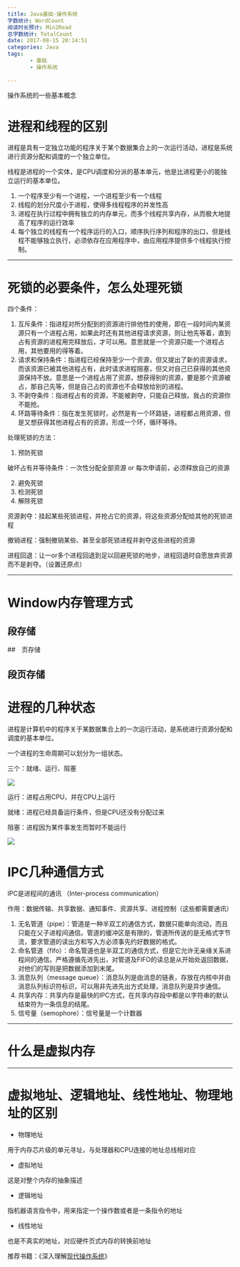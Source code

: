 ```yaml
---
title: Java基础-操作系统
字数统计: WordCount
阅读时长预计: Min2Read
总字数统计: TotalCount
date: 2017-08-15 20:14:51
categories: Java
tags: 
       - 基础
       - 操作系统
      
---
```


操作系统的一些基本概念


<!--more-->

# 进程和线程的区别

进程是具有一定独立功能的程序关于某个数据集合上的一次运行活动，进程是系统进行资源分配和调度的一个独立单位。

线程是进程的一个实体，是CPU调度和分派的基本单元，他是比进程更小的能独立运行的基本单位。

1. 一个程序至少有一个进程，一个进程至少有一个线程
2. 线程的划分尺度小于进程，使得多线程程序的并发性高
3. 进程在执行过程中拥有独立的内存单元，而多个线程共享内存，从而极大地提高了程序的运行效率
4. 每个独立的线程有一个程序运行的入口，顺序执行序列和程序的出口，但是线程不能够独立执行，必须依存在应用程序中，由应用程序提供多个线程执行控制。

---

# 死锁的必要条件，怎么处理死锁

四个条件：

1. 互斥条件：指进程对所分配到的资源进行排他性的使用，即在一段时间内某资源只有一个进程占用，如果此时还有其他进程请求资源，则让他先等着，直到占有资源的进程用完释放后，才可以用。意思就是一个资源只能一个进程占用，其他要用的得等着。
2. 请求和保持条件：指进程已经保持至少一个资源，但又提出了新的资源请求，而该资源已被其他进程占有，此时请求进程阻塞，但又对自己已获得的其他资源保持不放。意思是一个进程占用了资源，想获得别的资源，要是那个资源被占，那自己先等，但是自己占的资源也不会释放给别的进程。
3. 不剥夺条件：指进程占有的资源，不能被剥夺，只能自己释放。我占的资源你不能抢。
4. 环路等待条件：指在发生死锁时，必然是有一个环路链，进程都占用资源，但是又想获得其他进程占有的资源，形成一个环，循环等待。

处理死锁的方法：

1. 预防死锁

破坏占有并等待条件：一次性分配全部资源  or  每次申请前，必须释放自己的资源

2. 避免死锁
3. 检测死锁
4. 解除死锁

资源剥夺：挂起某些死锁进程，并抢占它的资源，将这些资源分配给其他的死锁进程

撤销进程：强制撤销某些、甚至全部死锁进程并剥夺这些进程的资源

进程回退：让一or多个进程回退到足以回避死锁的地步，进程回退时自愿放弃资源而不是剥夺。（设置还原点）

---

# Window内存管理方式

## 段存储

##　页存储

## 段页存储

# 进程的几种状态

进程是计算机中的程序关于某数据集合上的一次运行活动，是系统进行资源分配和调度的基本单位。

一个进程的生命周期可以划分为一组状态。

三个：就绪、运行、阻塞

![](http://img.blog.csdn.net/20160728195253757?watermark/2/text/aHR0cDovL2Jsb2cuY3Nkbi5uZXQv/font/5a6L5L2T/fontsize/400/fill/I0JBQkFCMA==/dissolve/70/gravity/Center)

运行：进程占用CPU，并在CPU上运行

就绪：进程已经具备运行条件，但是CPU还没有分配过来

阻塞：进程因为某件事发生而暂时不能运行

![](http://img.blog.csdn.net/20160728195318117?watermark/2/text/aHR0cDovL2Jsb2cuY3Nkbi5uZXQv/font/5a6L5L2T/fontsize/400/fill/I0JBQkFCMA==/dissolve/70/gravity/Center)

# IPC几种通信方式

IPC是进程间的通讯 （Inter-process communication）

作用：数据传输、共享数据、通知事件、资源共享、进程控制（这些都需要通讯）

1. 无名管道（pipe）：管道是一种半双工的通信方式，数据只能单向流动，而且只能在父子进程间通信。管道的缓冲区是有限的，管道所传送的是无格式字节流，要求管道的读出方和写入方必须事先约好数据的格式。
2. 命名管道（fifo）：命名管道也是半双工的通信方式，但是它允许无亲缘关系进程间的通信。严格遵循先进先出，对管道及FIFO的读总是从开始处返回数据，对他们的写则是把数据添加到末尾。
3. 消息队列（message queue）：消息队列是由消息的链表，存放在内核中并由消息队列标识符标识，可以用非先进先出方式处理，消息队列是异步通信。
4. 共享内存：共享内存是最快的IPC方式，在共享内存段中都是以字符串的默认结束符为一条信息的结尾。
5. 信号量（semophore）：信号量是一个计数器

---

# 什么是虚拟内存



---

# 虚拟地址、逻辑地址、线性地址、物理地址的区别

* 物理地址

用于内存芯片级的单元寻址，与处理器和CPU连接的地址总线相对应

* 虚拟地址

这是对整个内存的抽象描述

* 逻辑地址

指机器语言指令中，用来指定一个操作数或者是一条指令的地址

* 线性地址

也是不真实的地址，对应硬件页式内存的转换前地址





推荐书籍：《深入理解[现代操作系统](http://www.amazon.cn/gp/product/B002GKAMFA/ref=as_li_qf_sp_asin_il_tl?ie=UTF8&camp=536&creative=3200&creativeASIN=B002GKAMFA&linkCode=as2&tag=importnew-23)》



